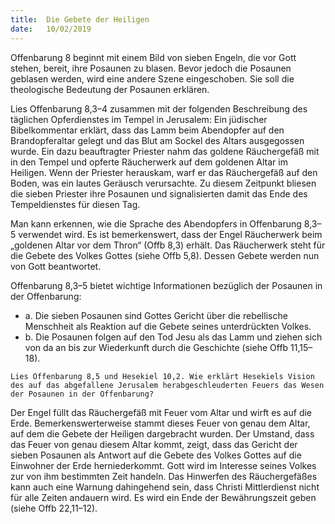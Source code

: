 ```yaml
---
title:  Die Gebete der Heiligen
date:   10/02/2019
---
```


Offenbarung 8 beginnt mit einem Bild von sieben Engeln, die vor Gott stehen, bereit, ihre Posaunen zu blasen. Bevor jedoch die Posaunen geblasen  werden, wird eine andere Szene eingeschoben. Sie soll die theologische Bedeutung der Posaunen erklären. 

Lies Offenbarung 8,3–4 zusammen mit der folgenden Beschreibung des täglichen Opferdienstes im Tempel in Jerusalem: Ein jüdischer Bibelkommentar erklärt, dass das Lamm beim Abendopfer auf den Brandopferaltar gelegt und das Blut am Sockel des Altars ausgegossen wurde. Ein dazu beauftragter Priester nahm das goldene Räuchergefäß mit in den Tempel und opferte Räucherwerk auf dem goldenen Altar im Heiligen. Wenn der Priester herauskam, warf er das Räuchergefäß auf den Boden, was ein lautes Geräusch verursachte. Zu diesem Zeitpunkt bliesen die sieben Priester ihre Posaunen und signalisierten damit das Ende des Tempeldienstes für diesen Tag. 

Man kann erkennen, wie die Sprache des Abendopfers in Offenbarung 8,3–5 verwendet wird. Es ist bemerkenswert, dass der Engel Räucherwerk beim „goldenen Altar vor dem Thron“ (Offb 8,3) erhält. Das Räucherwerk steht für die Gebete des Volkes Gottes (siehe Offb 5,8). Dessen Gebete werden nun von Gott beantwortet. 

Offenbarung 8,3–5 bietet wichtige Informationen bezüglich der Posaunen in der Offenbarung: 

- a. Die sieben Posaunen sind Gottes Gericht über die rebellische Menschheit als Reaktion auf die Gebete seines unterdrückten Volkes. 
- b. Die Posaunen folgen auf den Tod Jesu als das Lamm und ziehen sich von da an bis zur Wiederkunft durch die Geschichte (siehe Offb 11,15–18). 

`Lies Offenbarung 8,5 und Hesekiel 10,2. Wie erklärt Hesekiels Vision des auf das abgefallene Jerusalem herabgeschleuderten Feuers das Wesen der Posaunen in der Offenbarung?` 

Der Engel füllt das Räuchergefäß mit Feuer vom Altar und wirft es auf die Erde. Bemerkenswerterweise stammt dieses Feuer von genau dem Altar, auf dem die Gebete der Heiligen dargebracht wurden. Der Umstand, dass das Feuer von genau diesem Altar kommt, zeigt, dass das Gericht der sieben Posaunen als Antwort auf die Gebete des Volkes Gottes auf die Einwohner der Erde herniederkommt. Gott wird im Interesse seines Volkes zur von ihm bestimmten Zeit handeln. Das Hinwerfen des Räuchergefäßes kann auch eine Warnung dahingehend sein, dass Christi Mittlerdienst nicht für alle Zeiten andauern wird. Es wird ein Ende der Bewährungszeit geben (siehe Offb 22,11–12). 